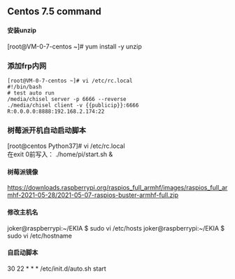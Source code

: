 ## Centos 7.5 command

#### 安装unzip
[root@VM-0-7-centos ~]# yum install -y unzip


### 添加frp内网
```
[root@VM-0-7-centos ~]# vi /etc/rc.local
#!/bin/bash
# test auto run
/media/chisel server -p 6666 --reverse
./media/chisel client -v {{publicip}}:6666 R:0.0.0.0:8888:192.168.2.174:22
```


### 树莓派开机自动启动脚本
[root@centos Python37]# vi /etc/rc.local  
在exit 0前写入：
./home/pi/start.sh &


#### 树莓派镜像
https://downloads.raspberrypi.org/raspios_full_armhf/images/raspios_full_armhf-2021-05-28/2021-05-07-raspios-buster-armhf-full.zip





#### 修改主机名
joker@raspberrypi:~/EKIA $ sudo vi /etc/hosts
joker@raspberrypi:~/EKIA $ sudo vi /etc/hostname


#### 自启动脚本
30 22 * * * /etc/init.d/auto.sh start
